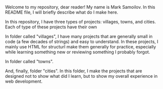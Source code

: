 Welcome to my repository, dear reader! My name is Mark Samoilov. In this README file, I will briefly describe what do I make here.


In this repository, I have three types of projects: villages, towns, and cities. Each of type of these projects have their own

In folder called "villages", I have many projects that are generally small in code (a few decades of strings) and easy to understand. In these projects, I mainly use HTML for structurI make them generally for practice, especially while learning something new or reviewing something I probably forgot.

In folder called "towns".

And, finally, folder "cities". In this folder, I make the projects that are designed not to show what did I learn, but to show my overall experience in web development.